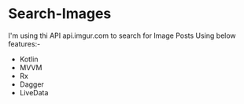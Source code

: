 # Search-Images

I'm using thi API api.imgur.com to search for Image Posts Using below features:-

 - Kotlin
 - MVVM
 - Rx
 - Dagger
 - LiveData
